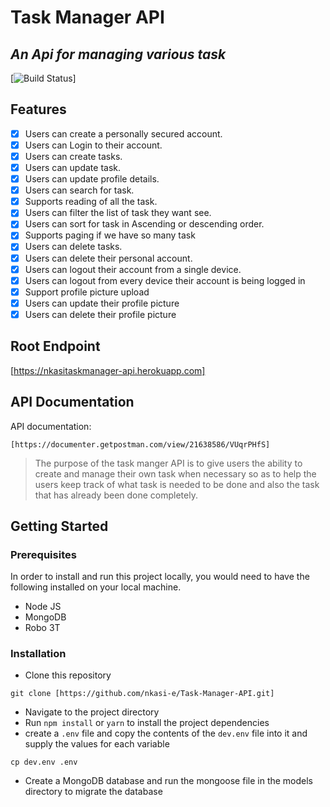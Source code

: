 # Task Manager API

## _An Api for managing various task_

[![Build Status](https://circleci.com/gh/nkasi-e/task-manager-app/tree/.png?circle-token=:circle-token)]

## Features

- [x] Users can create a personally secured account.
- [x] Users can Login to their account.
- [x] Users can create tasks.
- [x] Users can update task.
- [x] Users can update profile details.
- [x] Users can search for task.
- [x] Supports reading of all the task.
- [x] Users can filter the list of task they want see.
- [x] Users can sort for task in Ascending or descending order.
- [x] Supports paging if we have so many task
- [x] Users can delete tasks.
- [x] Users can delete their personal account.
- [x] Users can logout their account from a single device.
- [x] Users can logout from every device their account is being logged in
- [x] Support profile picture upload
- [x] Users can update their profile picture
- [x] Users can delete their profile picture

## Root Endpoint

[https://nkasitaskmanager-api.herokuapp.com]

## API Documentation

API documentation:

```
[https://documenter.getpostman.com/view/21638586/VUqrPHfS]
```

> The purpose of the task manger API is to give users the ability to create and manage their own task when necessary so as to help the users keep track of what task is needed to be done and also the task that has already been done completely.

## Getting Started

### Prerequisites

In order to install and run this project locally, you would need to have the following installed on your local machine.

- Node JS
- MongoDB
- Robo 3T

### Installation

- Clone this repository

```
git clone [https://github.com/nkasi-e/Task-Manager-API.git]
```

- Navigate to the project directory
- Run `npm install` or `yarn` to install the project dependencies
- create a `.env` file and copy the contents of the `dev.env` file into it and supply the values for each variable

```
cp dev.env .env
```

- Create a MongoDB database and run the mongoose file in the models directory to migrate the database
